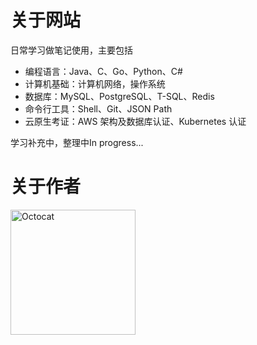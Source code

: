 # 关于网站

日常学习做笔记使用，主要包括
- 编程语言：Java、C、Go、Python、C#
- 计算机基础：计算机网络，操作系统
- 数据库：MySQL、PostgreSQL、T-SQL、Redis
- 命令行工具：Shell、Git、JSON Path
- 云原生考证：AWS 架构及数据库认证、Kubernetes 认证

学习补充中，整理中In progress...

# 关于作者

<a href="https://github.com/Bota5ky"><img src="https://github.githubassets.com/pinned-octocat.svg" alt="Octocat" width="200" height="200"></a>

